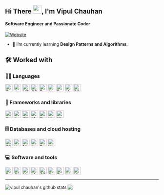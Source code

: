 <h2 align="left">Hi There <img src="https://media.giphy.com/media/hvRJCLFzcasrR4ia7z/giphy.gif" width="28">, I'm Vipul Chauhan</h2>
<h4 align="left">Software Engineer and Passionate Coder</h4>

[![Website](https://img.shields.io/website?label=LinkedIn&style=for-the-badge&url=https%3A%2F%2Fcodestackr.com)](https://www.linkedin.com/in/vipul-chauhan2420/)

<!-- - 🔭 Most Recent Project [BotsApp](https://github.com/Prince-Mendiratta/BotsApp) -->

- 🌱 I’m currently learning **Design Patterns and Algorithms**.

<!-- <p align="left"> <img src="https://komarev.com/ghpvc/?username=Prince-Mendiratta" alt="Vipul" /> </p> -->

## 🛠️ Worked with

### 👨‍💻 Languages

<p>
      <img alt="TypeScript" src="https://img.shields.io/badge/TypeScript-007ACC.svg?logo=typescript&logoColor=white" height="24">
      <img alt="JavaScript" src="https://img.shields.io/badge/JavaScript-F7DF1E.svg?logo=javascript&logoColor=black" height="24">
      <img alt="HTML" src="https://img.shields.io/badge/HTML-E34F26.svg?logo=html5&logoColor=white" height="24">
      <img alt="CSS" src="https://img.shields.io/badge/CSS-1572B6.svg?logo=css3&logoColor=white" height="24">
      <img alt="Bash" src="https://img.shields.io/badge/Bash-121011.svg?logo=gnu-bash&logoColor=white" height="24">
      <img alt="Node.js" src="https://img.shields.io/badge/Node.js-43853D.svg?logo=node.js&logoColor=white" height="24">
      <img alt="Python" src="https://img.shields.io/badge/Python-14354C.svg?logo=python&logoColor=white" height="24">
      <img alt="Markdown" src="https://img.shields.io/badge/Markdown-000000.svg?logo=markdown&logoColor=white" height="24">
      <img alt="SQL" src="https://custom-icon-badges.herokuapp.com/badge/SQL-025E8C.svg?logo=database&logoColor=white" height="24">
</p>

### 🧰 Frameworks and libraries

<p>
    <a href="#"><img alt="Bootstrap" src="https://img.shields.io/badge/Bootstrap-7952B3.svg?logo=bootstrap&logoColor=white" height="24"></a>
    <a href="#"><img alt="Express.js" src="https://img.shields.io/badge/Express.js-404d59.svg?logo=express&logoColor=white" height="24"></a>
    <a href="#"><img alt="GitHub Actions" src="https://img.shields.io/badge/GitHub%20Actions-2671E5.svg?logo=github%20actions&logoColor=white" height="24"></a>
    <a href="#"><img alt="Material Design" src="https://img.shields.io/badge/Material%20Design-0081CB.svg?logo=material-design&logoColor=white" height="24"></a>
    <a href="#"><img alt="React" src="https://img.shields.io/badge/React-20232a.svg?logo=react&logoColor=%2361DAFB" height="24"></a>
    <a href="#"><img alt="VirtualBox" src="https://img.shields.io/badge/VirtualBox-02569B.svg?logo=virtualbox&logoColor=white" height="24"></a>
    <a href="#"><img alt="Wordpress" src="https://img.shields.io/badge/Wordpress-21759B?logo=wordpress&logoColor=white" height="24"></a>
</p>

### 🗄️ Databases and cloud hosting

<p>
    <a href="#"><img alt="GitHub Pages" src="https://img.shields.io/badge/GitHub%20Pages-327FC7.svg?logo=github&logoColor=white" height="24"></a>
    <a href="#"><img alt="Heroku" src="https://img.shields.io/badge/Heroku-430098.svg?logo=heroku&logoColor=white" height="24"></a>
    <a href="#"><img alt="MongoDB" src ="https://img.shields.io/badge/MongoDB-4ea94b.svg?logo=mongodb&logoColor=white" height="24"></a>
    <a href="#"><img alt="Netlify" src="https://img.shields.io/badge/Netlify-010101.svg?logo=netlify&logoColor=white" height="24"></a>
    <a href="#"><img alt="PostgreSQL" src ="https://img.shields.io/badge/PostgreSQL-316192.svg?logo=postgresql&logoColor=white" height="24"></a>
    <a href="#"><img alt="Vercel" src="https://img.shields.io/badge/Vercel-000000.svg?logo=vercel&logoColor=white" height="24"></a>
</p>

### 💻 Software and tools

<p>
    <a href="#"><img alt="Docker" src="https://img.shields.io/badge/-Docker-175DDC?logo=docker& logoColor=white" height="24"></a>
    <a href="#"><img alt="Git" src="https://img.shields.io/badge/Git-F05033.svg?logo=git&logoColor=white" height="24"></a>
    <a href="#"><img alt="Notepadplusplus" src="https://img.shields.io/badge/-Notepad++-grey?logo=notepadplusplus&logoColor=white" height="24"></a>
    <a href="#"><img alt="MailChimp" src="https://img.shields.io/badge/Mailchimp-e0982c.svg?logo=mailchimp&logoColor=black" height="24"></a>
    <a href="#"><img alt="OBS Studio" src="https://img.shields.io/badge/-OBS%20Studio-302E31?logo=obs-studio&logoColor=white" height="24"></a>
    <a href="#"><img alt="Postman" src="https://img.shields.io/badge/Postman-FF6C37?logo=postman&logoColor=white" height="24"></a>
    <a href="#"><img alt="Trello" src="https://img.shields.io/badge/Trello-327FC7.svg?logo=trello&logoColor=white" height="24"></a>
    <a href="#"><img alt="Ubuntu" src="https://img.shields.io/badge/Ubuntu-F37626.svg?logo=ubuntu&logoColor=white" height="24"></a>
    <a href="#"><img alt="Visual Studio Code" src="https://img.shields.io/badge/Visual%20Studio%20Code-0078d7.svg?logo=visual-studio-code&logoColor=white" height="24"></a>
</p>

<hr />

<img align="center" src="https://readme-stats-nine-mauve.vercel.app/api?username=vipulchauhan24&show_icons=true&theme=dark#gh-dark-mode-only&include_all_commits=true&cache_seconds=7200" alt="vipul chauhan's github stats" /> 
<img align="center" src="https://readme-stats-nine-mauve.vercel.app/api/top-langs/?username=vipulchauhan24&langs_count=8&layout=compact&show_icons=true&theme=dark#gh-dark-mode-only&hide=C"/>

<!-- ## Top projects I've created/contributed to
<img align="center" src="https://readme-stats-nine-mauve.vercel.app/api/pin/?username=Prince-Mendiratta&repo=BotsApp&bg_color=1F222E&title_color=F85D7F&icon_color=F8D866&show_owner=true&text_color=FFFFFF" alt="BotsApp" />  -->

